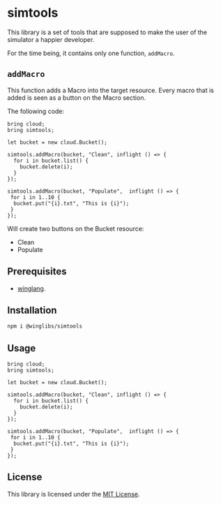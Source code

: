# simtools

This library is a set of tools that are supposed to make the user of the simulator a happier developer. 

For the time being, it contains only one function, `addMacro`.

## `addMacro`

This function adds a Macro into the target resource. 
Every macro that is added is seen as a button on the Macro section.

The following code:
```wing
bring cloud;
bring simtools;

let bucket = new cloud.Bucket();

simtools.addMacro(bucket, "Clean", inflight () => {
  for i in bucket.list() {
    bucket.delete(i);
  }
});

simtools.addMacro(bucket, "Populate",  inflight () => {
 for i in 1..10 {
  bucket.put("{i}.txt", "This is {i}");
 }
});
```

Will create two buttons on the Bucket resource:
* Clean
* Populate

## Prerequisites

* [winglang](https://winglang.io).

## Installation

```sh
npm i @winglibs/simtools
```

## Usage

```wing
bring cloud;
bring simtools;

let bucket = new cloud.Bucket();

simtools.addMacro(bucket, "Clean", inflight () => {
  for i in bucket.list() {
    bucket.delete(i);
  }
});

simtools.addMacro(bucket, "Populate",  inflight () => {
 for i in 1..10 {
  bucket.put("{i}.txt", "This is {i}");
 }
});
```

## License

This library is licensed under the [MIT License](./LICENSE).
